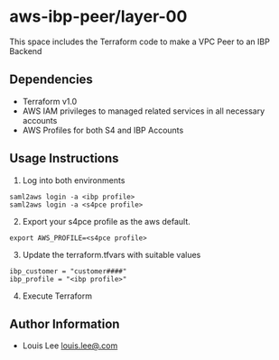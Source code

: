 aws-ibp-peer/layer-00
==========================

This space includes the Terraform code to make a VPC Peer to an IBP Backend

Dependencies
------------

* Terraform v1.0
* AWS IAM privileges to managed related services in all necessary accounts
* AWS Profiles for both S4 and IBP Accounts

Usage Instructions
------------------

1. Log into both environments
```
saml2aws login -a <ibp profile>
saml2aws login -a <s4pce profile>
```

2. Export your s4pce profile as the aws default.
```
export AWS_PROFILE=<s4pce profile>
```

3. Update the terraform.tfvars with suitable values
```
ibp_customer = "customer####"
ibp_profile = "<ibp profile>"
```

4. Execute Terraform



Author Information
------------------

* Louis Lee [louis.lee@.com](mailto:louis.lee@sap.com)
